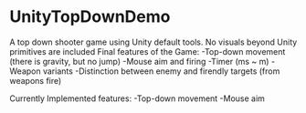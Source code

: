 # UnityTopDownDemo
A top down shooter game using Unity default tools. No visuals beyond Unity primitives are included
Final features of the Game:
  -Top-down movement (there is gravity, but no jump)
  -Mouse aim and firing
  -Timer (ms ~ m)
  -Weapon variants
  -Distinction between enemy and firendly targets (from weapons fire)

Currently Implemented features:
  -Top-down movement
  -Mouse aim
